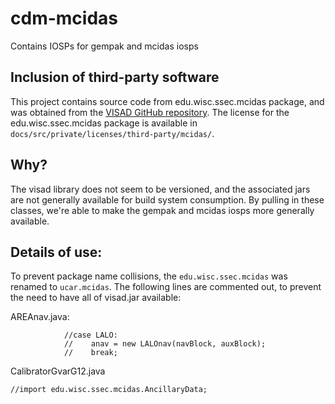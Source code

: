 # cdm-mcidas

Contains IOSPs for gempak and mcidas iosps

## Inclusion of third-party software

This project contains source code from edu.wisc.ssec.mcidas package, and was obtained from the [VISAD GitHub repository](https://github.com/visad/visad).
The license for the edu.wisc.ssec.mcidas package is available in `docs/src/private/licenses/third-party/mcidas/`.

## Why?

The visad library does not seem to be versioned, and the associated jars are not generally available for build system consumption.
By pulling in these classes, we're able to make the gempak and mcidas iosps more generally available.

## Details of use:

To prevent package name collisions, the `edu.wisc.ssec.mcidas` was renamed to `ucar.mcidas`.
The following lines are commented out, to prevent the need to have all of visad.jar available:

AREAnav.java:

~~~
            //case LALO:
            //    anav = new LALOnav(navBlock, auxBlock);
            //    break;
~~~

CalibratorGvarG12.java

~~~
//import edu.wisc.ssec.mcidas.AncillaryData;
~~~